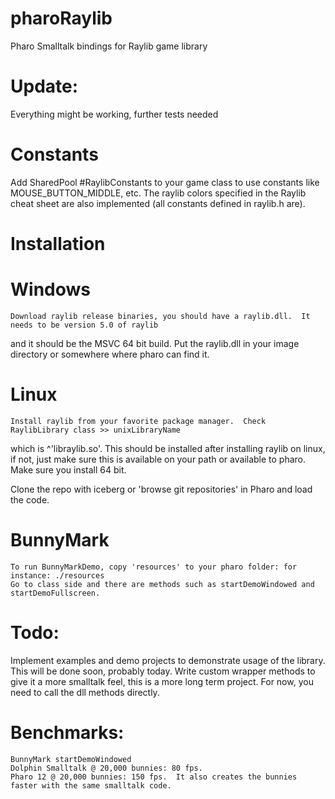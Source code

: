 # pharoRaylib
Pharo Smalltalk bindings for Raylib game library

# Update: 
Everything might be working, further tests needed   


# Constants
  Add SharedPool #RaylibConstants to your game class to use constants like MOUSE_BUTTON_MIDDLE, etc. 
  The raylib colors specified in the Raylib cheat sheet are also implemented (all constants defined in raylib.h are).

# Installation

# Windows
	Download raylib release binaries, you should have a raylib.dll.  It needs to be version 5.0 of raylib
 and it should be the MSVC 64 bit build.  Put the raylib.dll in your image directory or somewhere where pharo 
 can find it.  

 # Linux
 	Install raylib from your favorite package manager.  Check RaylibLibrary class >> unixLibraryName
  which is ^'libraylib.so'.  This should be installed after installing raylib on linux, if not, just make sure
  this is available on your path or available to pharo.  Make sure you install 64 bit.  
  
  Clone the repo with iceberg or 'browse git repositories' in Pharo and load the code.  

# BunnyMark
	To run BunnyMarkDemo, copy 'resources' to your pharo folder: for instance: ./resources
	Go to class side and there are methods such as startDemoWindowed and startDemoFullscreen.  


  # Todo:
   Implement examples and demo projects to demonstrate usage of the library.  This will be done soon, probably today. 
   Write custom wrapper methods to give it a more smalltalk feel, this is a more long term project.  For now, you need
   to call the dll methods directly. 

   # Benchmarks: 
    BunnyMark startDemoWindowed
   	Dolphin Smalltalk @ 20,000 bunnies: 80 fps.  
	Pharo 12 @ 20,000 bunnies: 150 fps.  It also creates the bunnies faster with the same smalltalk code.
